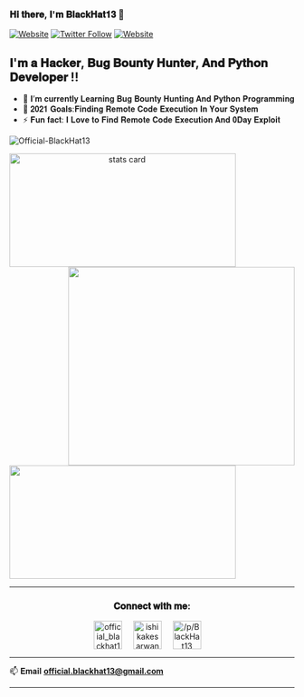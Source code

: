 ### 𝐇𝐢 𝐭𝐡𝐞𝐫𝐞, 𝐈'𝐦 𝐁𝐥𝐚𝐜𝐤𝐇𝐚𝐭𝟏𝟑 👋

[![Website](https://img.shields.io/website?label=Hackerone&style=for-the-badge&url=https://hackerone.com/official_blackhat13?type=user)](https://hackerone.com/official_blackhat13?type=user)
[![Twitter Follow](https://img.shields.io/twitter/follow/_BlackHat13_?color=1DA1F2&logo=twitter&style=for-the-badge)](https://twitter.com/intent/follow?original_referer=https%3A%2F%2Fgithub.com%2FOfficial-BlackHat13&screen_name=_BlackHat13_)
[![Website](https://img.shields.io/website?label=TryHackMe&style=for-the-badge&url=https://tryhackme.com/p/BlackHat13)](https://tryhackme.com/p/BlackHat13)

## 𝐈'𝐦 𝐚 𝐇𝐚𝐜𝐤𝐞𝐫, 𝐁𝐮𝐠 𝐁𝐨𝐮𝐧𝐭𝐲 𝐇𝐮𝐧𝐭𝐞𝐫, 𝐀𝐧𝐝 𝐏𝐲𝐭𝐡𝐨𝐧 𝐃𝐞𝐯𝐞𝐥𝐨𝐩𝐞𝐫 !!

- 🌱 𝐈’𝐦 𝐜𝐮𝐫𝐫𝐞𝐧𝐭𝐥𝐲 𝐋𝐞𝐚𝐫𝐧𝐢𝐧𝐠 𝐁𝐮𝐠 𝐁𝐨𝐮𝐧𝐭𝐲 𝐇𝐮𝐧𝐭𝐢𝐧𝐠 𝐀𝐧𝐝 𝐏𝐲𝐭𝐡𝐨𝐧 𝐏𝐫𝐨𝐠𝐫𝐚𝐦𝐦𝐢𝐧𝐠
- 🥅 𝟐𝟎𝟐𝟏 𝐆𝐨𝐚𝐥𝐬:𝐅𝐢𝐧𝐝𝐢𝐧𝐠 𝐑𝐞𝐦𝐨𝐭𝐞 𝐂𝐨𝐝𝐞 𝐄𝐱𝐞𝐜𝐮𝐭𝐢𝐨𝐧 𝐈𝐧 𝐘𝐨𝐮𝐫 𝐒𝐲𝐬𝐭𝐞𝐦
- ⚡ 𝐅𝐮𝐧 𝐟𝐚𝐜𝐭: 𝐈 𝐋𝐨𝐯𝐞 𝐭𝐨 𝐅𝐢𝐧𝐝 𝐑𝐞𝐦𝐨𝐭𝐞 𝐂𝐨𝐝𝐞 𝐄𝐱𝐞𝐜𝐮𝐭𝐢𝐨𝐧 𝐀𝐧𝐝 𝟎𝐃𝐚𝐲 𝐄𝐱𝐩𝐥𝐨𝐢𝐭

<p align="left"> <img src="https://komarev.com/ghpvc/?username=Official-BlackHat13&label=Profile%20views&color=0e75b6&style=flat" alt="Official-BlackHat13" /> </p>
<p>
<a align= "center" href="https://github.com/Official-BlackHat13">
<img alt= "stats card" height="200px" width="400" src="https://github-readme-streak-stats.herokuapp.com/?user=Official-BlackHat13&theme=tokyonight">
<img align="right" height="350" width="400" src="https://tryhackme.com/img/badges/hackerofthemonth.svg" /> </a>
</p>
<img height="200px" width="400" src="https://github-readme-stats.vercel.app/api?username=Official-BlackHat13&count_private=true&theme=tokyonight&show_icons=true" />

<hr>

<h3 align="center">𝐂𝐨𝐧𝐧𝐞𝐜𝐭 𝐰𝐢𝐭𝐡 𝐦𝐞:</h3>
<p align="center">
<a href="https://hackerone.com/official_blackhat13?type=user" target="blank"><img align="center" src="https://www.hackerone.com/themes/hacker_one/images/logo-hackerone.svg" alt="official_blackhat13" height="50" width="50" /></a> &nbsp;&nbsp;&nbsp;
<a href="https://twitter.com/_BlackHat13_" target="blank"><img align="center" src="https://img.icons8.com/cute-clipart/64/000000/twitter.png" alt="ishikakesarwan4" height="50" width="50" /></a> &nbsp;&nbsp;&nbsp;
<a href="https://tryhackme.com/p/BlackHat13" target="blank"><img align="center" src="https://assets.tryhackme.com/img/THMlogo.png" alt="/p/BlackHat13" height="50" width="50" /></a> &nbsp;&nbsp;&nbsp;
</p>

<hr>

📫 𝐄𝐦𝐚𝐢𝐥 **official.blackhat13@gmail.com**

<hr>
